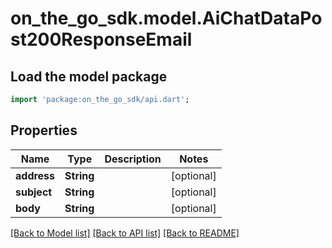 # on_the_go_sdk.model.AiChatDataPost200ResponseEmail

## Load the model package
```dart
import 'package:on_the_go_sdk/api.dart';
```

## Properties
Name | Type | Description | Notes
------------ | ------------- | ------------- | -------------
**address** | **String** |  | [optional] 
**subject** | **String** |  | [optional] 
**body** | **String** |  | [optional] 

[[Back to Model list]](../README.md#documentation-for-models) [[Back to API list]](../README.md#documentation-for-api-endpoints) [[Back to README]](../README.md)



